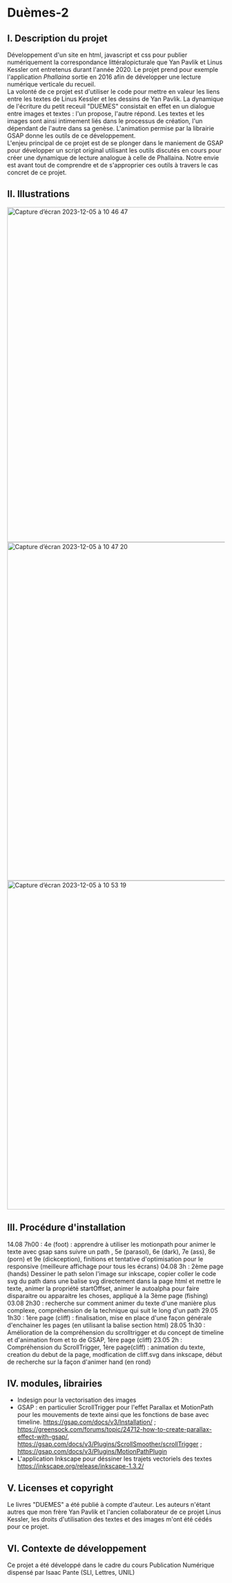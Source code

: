 # Duèmes-2

## I. Description du projet

Développement d'un site en html, javascript et css pour publier numériquement la correspondance littéralopicturale que Yan Pavlik et Linus Kessler ont entretenus durant l'année 2020. Le projet prend pour exemple l'application *Phallaina* sortie en 2016 afin de développer une lecture numérique verticale du recueil. </br>
La volonté de ce projet est d'utiliser le code pour mettre en valeur les liens entre les textes de Linus Kessler et les dessins de Yan Pavlik. La dynamique de l'écriture du petit receuil "DUEMES" consistait en effet en un dialogue entre images et textes : l'un propose, l'autre répond. Les textes et les images sont ainsi intimement liés dans le processus de création, l'un dépendant de l'autre dans sa genèse. L'animation permise par la librairie GSAP donne les outils de ce développement.</br>
L'enjeu principal de ce projet est de se plonger dans le maniement de GSAP pour développer un script original utilisant les outils discutés en cours pour créer une dynamique de lecture analogue à celle de Phallaina. Notre envie est avant tout de comprendre et de s'approprier ces outils à travers le cas concret de ce projet. 
</br>

## II. Illustrations

<img width="775" alt="Capture d’écran 2023-12-05 à 10 46 47" src="https://github.com/numerikdavlok/DUEMES-2/assets/73711024/a5162594-9fa8-4832-9921-44135db1005a"></br>
<img width="783" alt="Capture d’écran 2023-12-05 à 10 47 20" src="https://github.com/numerikdavlok/DUEMES-2/assets/73711024/db09b733-c7e0-47dd-9cc2-4574047743b3"></br>
<img width="761" alt="Capture d’écran 2023-12-05 à 10 53 19" src="https://github.com/numerikdavlok/DUEMES-2/assets/73711024/db81f7e8-781e-45ef-84e8-0d34fca16b3e"></br>

## III. Procédure d'installation

14.08 7h00 : 4e (foot) : apprendre à utiliser les motionpath pour animer le texte avec gsap sans suivre un path , 5e (parasol), 6e (dark), 7e (ass), 8e (porn) et 9e (dickception), finitions et tentative d'optimisation pour le responsive (meilleure affichage pour tous les écrans)
04.08 3h : 2ème page (hands) Dessiner le path selon l'image sur inkscape, copier coller le code svg du path dans une balise svg directement dans la page html et mettre le texte, animer la propriété startOffset, animer le autoalpha pour faire disparaitre ou apparaitre les choses, appliqué à la 3ème page (fishing)
03.08 2h30 : recherche sur comment animer du texte d'une manière plus complexe, compréhension de la technique qui suit le long d'un path
29.05 1h30 : 1ère page (cliff) : finalisation, mise en place d'une façon générale d'enchainer les pages (en utilisant la balise section html)
28.05 1h30 : Amélioration de la compréhension du scrolltrigger et du concept de timeline et d'animation from et to de GSAP, 1ère page (cliff)
23.05 2h : Compréhension du ScrollTrigger, 1ère page(cliff) : animation du texte, creation du debut de la page, modfication de cliff.svg dans inkscape, début de recherche sur la façon d'animer hand (en rond)

## IV.  modules, librairies
- Indesign pour la vectorisation des images
- GSAP : en particulier ScrollTrigger pour l'effet Parallax et MotionPath pour les mouvements de texte ainsi que les fonctions de base avec timeline.
https://gsap.com/docs/v3/Installation/ ; https://greensock.com/forums/topic/24712-how-to-create-parallax-effect-with-gsap/, https://gsap.com/docs/v3/Plugins/ScrollSmoother/scrollTrigger ; https://gsap.com/docs/v3/Plugins/MotionPathPlugin
- L'application Inkscape pour déssiner les trajets vectoriels des textes
https://inkscape.org/release/inkscape-1.3.2/

## V. Licenses et copyright
Le livres "DUEMES" a été publié à compte d'auteur. Les auteurs n'étant autres que mon frère Yan Pavlik et l'ancien collaborateur de ce projet Linus Kessler, les droits d'utilisation des textes et des images m'ont été cédés pour ce projet. 

## VI. Contexte de développement
Ce projet a été développé dans le cadre du cours Publication Numérique dispensé par Isaac Pante (SLI, Lettres, UNIL)

